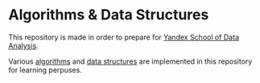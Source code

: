 # Algorithms & Data Structures
This repository is made in order to prepare for [Yandex School of Data Analysis](https://dataschool.yandex.com/).  

Various [algorithms](https://github.com/VladislavBalabaev/leetcode_problems/tree/master/algorithms) and [data structures](https://github.com/VladislavBalabaev/leetcode_problems/tree/master/data_structures) are implemented in this repository for learning perpuses.
